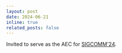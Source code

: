```yaml
---
layout: post
date: 2024-06-21
inline: true
related_posts: false
---
```


Invited to serve as the AEC for [SIGCOMM'24](https://conferences.sigcomm.org/sigcomm/2024/cf-artifacts/).
